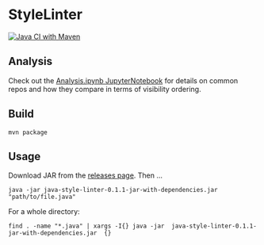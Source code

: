 # StyleLinter

[![Java CI with Maven](https://github.com/LogstonGradSchool/JhuJavaStyleLinter/actions/workflows/ci.yml/badge.svg)](https://github.com/LogstonGradSchool/JhuJavaStyleLinter/actions/workflows/ci.yml)

## Analysis

Check out the [Analysis.ipynb
JupyterNotebook](https://github.com/LogstonGradSchool/JhuJavaStyleLinter/blob/main/examples/Analysis.ipynb)
for details on common repos and how they compare in terms of visibility ordering.

## Build

```
mvn package
```

## Usage

Download JAR from the [releases page](https://github.com/LogstonGradSchool/JhuJavaStyleLinter/releases). Then ...

```
java -jar java-style-linter-0.1.1-jar-with-dependencies.jar "path/to/file.java"
```

For a whole directory:

```
find . -name "*.java" | xargs -I{} java -jar  java-style-linter-0.1.1-jar-with-dependencies.jar  {}
```
